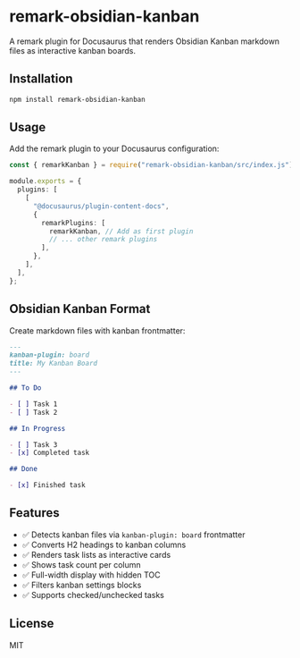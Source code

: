 # remark-obsidian-kanban

A remark plugin for Docusaurus that renders Obsidian Kanban markdown files as interactive kanban boards.

## Installation

```bash
npm install remark-obsidian-kanban
```

## Usage

Add the remark plugin to your Docusaurus configuration:

```typescript
const { remarkKanban } = require("remark-obsidian-kanban/src/index.js");

module.exports = {
  plugins: [
    [
      "@docusaurus/plugin-content-docs",
      {
        remarkPlugins: [
          remarkKanban, // Add as first plugin
          // ... other remark plugins
        ],
      },
    ],
  ],
};
```

## Obsidian Kanban Format

Create markdown files with kanban frontmatter:

```markdown
---
kanban-plugin: board
title: My Kanban Board
---

## To Do

- [ ] Task 1
- [ ] Task 2

## In Progress

- [ ] Task 3
- [x] Completed task

## Done

- [x] Finished task
```

## Features

- ✅ Detects kanban files via `kanban-plugin: board` frontmatter
- ✅ Converts H2 headings to kanban columns
- ✅ Renders task lists as interactive cards
- ✅ Shows task count per column
- ✅ Full-width display with hidden TOC
- ✅ Filters kanban settings blocks
- ✅ Supports checked/unchecked tasks

## License

MIT